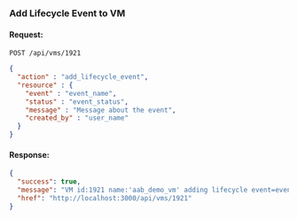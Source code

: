 ---
---

### Add Lifecycle Event to VM

#### Request:

    POST /api/vms/1921

``` json
{
  "action" : "add_lifecycle_event",
  "resource" : {
    "event" : "event_name",
    "status" : "event_status",
    "message" : "Message about the event",
    "created_by" : "user_name"
  }
}
```

#### Response:

``` json
{
  "success": true,
  "message": "VM id:1921 name:'aab_demo_vm' adding lifecycle event=event_name message=Message about the event",
  "href": "http://localhost:3000/api/vms/1921"
}
```
